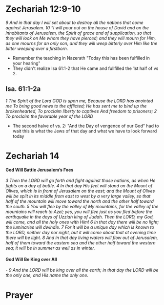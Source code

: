 # Zechariah 12:9-10
_9 And in that day I will set about to destroy all the nations that come against Jerusalem._
_10 “I will pour out on the house of David and on the inhabitants of Jerusalem, the Spirit of grace and of supplication, so that they will look on Me whom they have pierced; and they will mourn for Him, as one mourns for an only son, and they will weep bitterly over Him like the bitter weeping over a firstborn._

- Remember the teaching in Nazerath "Today this has been fulfilled in your hearing"
- They didn't realize Isa 61:1-2 that He came and fullfilled the 1st half of vs 2.
## Isa. 61:1-2a
_1 The Spirit of the Lord GOD is upon me,
Because the LORD has anointed me
To bring good news to the afflicted;
He has sent me to bind up the brokenhearted,
To proclaim liberty to captives
And freedom to prisoners;
2 To proclaim the favorable year of the LORD_
- The second halve of vs. 2: "And the Day of vengence of our God" had to wait this is what the Jews of that day and what we have to look forward today

# Zechariah 14
#### God Will Battle Jerusalem’s Foes
  _3 Then the LORD will go forth and fight against those nations, as when He fights on a day of battle.  4 In that day His feet will stand on the Mount of Olives, which is in front of Jerusalem on the east; and the Mount of Olives will be split in its middle from east to west by a very large valley, so that half of the mountain will move toward the north and the other half toward the south.  5 You will flee by the valley of My mountains, for the valley of the mountains will reach to Azel; yes, you will flee just as you fled before the earthquake in the days of Uzziah king of Judah. Then the LORD, my God, will come, and all the holy ones with Him!  6 In that day there will be no light; the luminaries will dwindle.  7 For it will be a unique day which is known to the LORD, neither day nor night, but it will come about that at evening time there will be light.  8 And in that day living waters will flow out of Jerusalem, half of them toward the eastern sea and the other half toward the western sea; it will be in summer as well as in winter._

#### God Will Be King over All
  _- 9 And the LORD will be king over all the earth; in that day the LORD will be the only one, and His name the only one._
# Prayer
